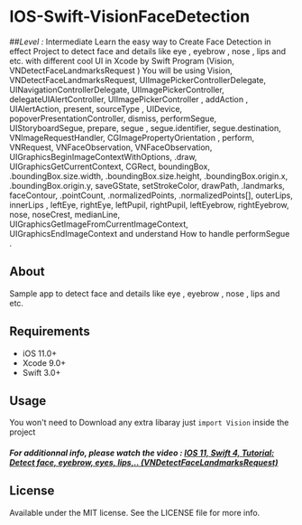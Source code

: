 # IOS-Swift-VisionFaceDetection
##*Level :* Intermediate
Learn the easy way to Create Face Detection in effect Project to detect face and details like eye , eyebrow , nose , lips and etc. with different cool UI in Xcode by Swift Program (Vision, VNDetectFaceLandmarksRequest ) You will be using Vision, VNDetectFaceLandmarksRequest, UIImagePickerControllerDelegate, UINavigationControllerDelegate, UIImagePickerController, delegateUIAlertController, UIImagePickerController , addAction , UIAlertAction, present, sourceType , UIDevice, popoverPresentationController, dismiss, performSegue, UIStoryboardSegue, prepare, segue , segue.identifier, segue.destination, VNImageRequestHandler, CGImagePropertyOrientation , perform, VNRequest, VNFaceObservation, VNFaceObservation, UIGraphicsBeginImageContextWithOptions, .draw, UIGraphicsGetCurrentContext, CGRect, boundingBox, .boundingBox.size.width, .boundingBox.size.height, .boundingBox.origin.x, .boundingBox.origin.y, saveGState, setStrokeColor, drawPath, .landmarks, faceContour, .pointCount, .normalizedPoints, .normalizedPoints[], outerLips, innerLips , leftEye, rightEye, leftPupil, rightPupil, leftEyebrow, rightEyebrow, nose, noseCrest, medianLine, UIGraphicsGetImageFromCurrentImageContext, UIGraphicsEndImageContext and understand How to handle performSegue . 


## About

Sample app to detect face and details like eye , eyebrow , nose , lips and etc. 

## Requirements

- iOS 11.0+
- Xcode 9.0+
- Swift 3.0+

## Usage

You won't need to Download any extra libaray just ```import Vision``` inside the project 

##### For additionnal info, please watch the video : [IOS 11, Swift 4, Tutorial: Detect face, eyebrow, eyes, lips,.. (VNDetectFaceLandmarksRequest)](https://www.youtube.com/watch?v=zylvQh1cU5Q)

## License

Available under the MIT license. See the LICENSE file for more info.
